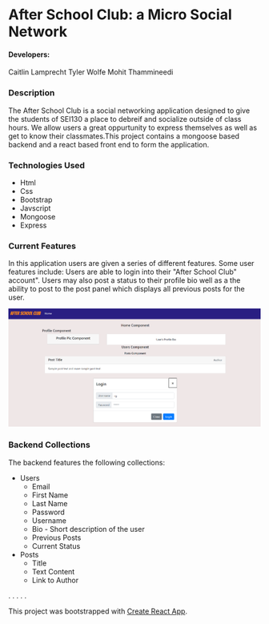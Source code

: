 # After School Club: a Micro Social Network


#### Developers:
Caitlin Lamprecht
Tyler Wolfe
Mohit Thammineedi

### Description
The After School Club is a social networking application designed to give the students of SEI130 a place to debreif and socialize outside of class hours. We allow users a great oppurtunity to express themselves as well as get to know their classmates.This project contains a mongoose based backend and a react based front end to form the application.

### Technologies Used
- Html
- Css
- Bootstrap
- Javscript
- Mongoose
- Express

### Current Features
In this application users are given a series of different features. Some user features include:
Users are able to login into their "After School Club" account". Users may also post a status to their profile bio well as a the ability to post to the post panel which displays all previous posts for the user. 


![Screenshot](/screenshots/project3.PNG)

### Backend Collections
The backend features the following collections:

* Users
    * Email
    * First Name
    * Last Name
    * Password
    * Username
    * Bio - Short description of the user
    * Previous Posts
    * Current Status   
* Posts
    * Title
    * Text Content
    * Link to Author

. . . . . 

This project was bootstrapped with [Create React App](https://github.com/facebook/create-react-app).
